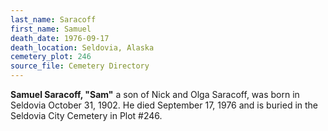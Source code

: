 ```yaml
---
last_name: Saracoff
first_name: Samuel
death_date: 1976-09-17
death_location: Seldovia, Alaska
cemetery_plot: 246
source_file: Cemetery Directory
---
```

**Samuel Saracoff, "Sam"** a son of Nick and Olga Saracoff, was born in Seldovia October 31, 1902. He died September 17, 1976 and is buried in the Seldovia City Cemetery in Plot #246.  
